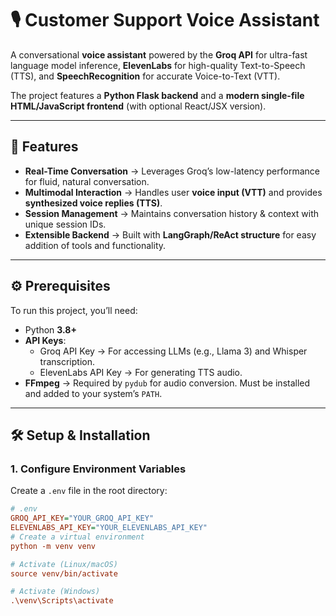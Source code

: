 # 🎙️ Customer Support Voice Assistant  

A conversational **voice assistant** powered by the **Groq API** for ultra-fast language model inference, **ElevenLabs** for high-quality Text-to-Speech (TTS), and **SpeechRecognition** for accurate Voice-to-Text (VTT).  

The project features a **Python Flask backend** and a **modern single-file HTML/JavaScript frontend** (with optional React/JSX version).  

---

## 🚀 Features  

- **Real-Time Conversation** → Leverages Groq’s low-latency performance for fluid, natural conversation.  
- **Multimodal Interaction** → Handles user **voice input (VTT)** and provides **synthesized voice replies (TTS)**.  
- **Session Management** → Maintains conversation history & context with unique session IDs.  
- **Extensible Backend** → Built with **LangGraph/ReAct structure** for easy addition of tools and functionality.  

---

## ⚙️ Prerequisites  

To run this project, you’ll need:  

- Python **3.8+**  
- **API Keys**:  
  - Groq API Key → For accessing LLMs (e.g., Llama 3) and Whisper transcription.  
  - ElevenLabs API Key → For generating TTS audio.  
- **FFmpeg** → Required by `pydub` for audio conversion. Must be installed and added to your system’s `PATH`.  

---

## 🛠️ Setup & Installation  

### 1. Configure Environment Variables  

Create a `.env` file in the root directory:  

```ini
# .env
GROQ_API_KEY="YOUR_GROQ_API_KEY"
ELEVENLABS_API_KEY="YOUR_ELEVENLABS_API_KEY"
# Create a virtual environment
python -m venv venv

# Activate (Linux/macOS)
source venv/bin/activate

# Activate (Windows)
.\venv\Scripts\activate
```



